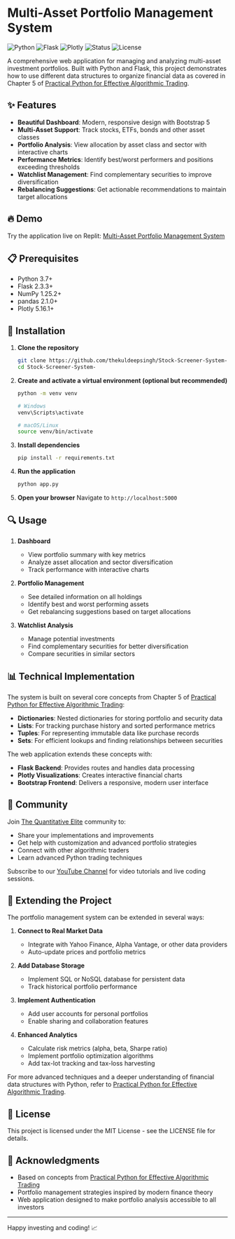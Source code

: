 # Multi-Asset Portfolio Management System

![Python](https://img.shields.io/badge/Python-3.7+-blue.svg)
![Flask](https://img.shields.io/badge/Flask-2.3.3-green.svg)
![Plotly](https://img.shields.io/badge/Plotly-5.16.1-blue.svg)
![Status](https://img.shields.io/badge/Status-Active-green.svg)
![License](https://img.shields.io/badge/License-MIT-green.svg)

A comprehensive web application for managing and analyzing multi-asset investment portfolios. Built with Python and Flask, this project demonstrates how to use different data structures to organize financial data as covered in Chapter 5 of [Practical Python for Effective Algorithmic Trading](https://www.amazon.com/dp/B0F3S8FQ7C).

## ✨ Features

- **Beautiful Dashboard**: Modern, responsive design with Bootstrap 5
- **Multi-Asset Support**: Track stocks, ETFs, bonds and other asset classes
- **Portfolio Analysis**: View allocation by asset class and sector with interactive charts
- **Performance Metrics**: Identify best/worst performers and positions exceeding thresholds
- **Watchlist Management**: Find complementary securities to improve diversification
- **Rebalancing Suggestions**: Get actionable recommendations to maintain target allocations

## 🔥 Demo

Try the application live on Replit: [Multi-Asset Portfolio Management System](https://replit.com/@rathorekuldeeps/Stock-Screener-System-)

## 📋 Prerequisites

- Python 3.7+
- Flask 2.3.3+
- NumPy 1.25.2+
- pandas 2.1.0+
- Plotly 5.16.1+

## 🚀 Installation

1. **Clone the repository**
   ```bash
   git clone https://github.com/thekuldeepsingh/Stock-Screener-System-.git
   cd Stock-Screener-System-
   ```

2. **Create and activate a virtual environment (optional but recommended)**
   ```bash
   python -m venv venv
   
   # Windows
   venv\Scripts\activate
   
   # macOS/Linux
   source venv/bin/activate
   ```

3. **Install dependencies**
   ```bash
   pip install -r requirements.txt
   ```

4. **Run the application**
   ```bash
   python app.py
   ```

5. **Open your browser**
   Navigate to `http://localhost:5000`

## 🔍 Usage

1. **Dashboard**
   - View portfolio summary with key metrics
   - Analyze asset allocation and sector diversification
   - Track performance with interactive charts

2. **Portfolio Management**
   - See detailed information on all holdings
   - Identify best and worst performing assets
   - Get rebalancing suggestions based on target allocations

3. **Watchlist Analysis**
   - Manage potential investments
   - Find complementary securities for better diversification
   - Compare securities in similar sectors

## 📊 Technical Implementation

The system is built on several core concepts from Chapter 5 of [Practical Python for Effective Algorithmic Trading](https://www.amazon.com/dp/B0F3S8FQ7C):

- **Dictionaries**: Nested dictionaries for storing portfolio and security data
- **Lists**: For tracking purchase history and sorted performance metrics
- **Tuples**: For representing immutable data like purchase records
- **Sets**: For efficient lookups and finding relationships between securities

The web application extends these concepts with:

- **Flask Backend**: Provides routes and handles data processing
- **Plotly Visualizations**: Creates interactive financial charts
- **Bootstrap Frontend**: Delivers a responsive, modern user interface

## 🤝 Community

Join [The Quantitative Elite](https://www.skool.com/the-quantitative-elite) community to:
- Share your implementations and improvements
- Get help with customization and advanced portfolio strategies
- Connect with other algorithmic traders
- Learn advanced Python trading techniques

Subscribe to our [YouTube Channel](https://www.youtube.com/@KuldeepSinghAlgo) for video tutorials and live coding sessions.

## 🔧 Extending the Project

The portfolio management system can be extended in several ways:

1. **Connect to Real Market Data**
   - Integrate with Yahoo Finance, Alpha Vantage, or other data providers
   - Auto-update prices and portfolio metrics

2. **Add Database Storage**
   - Implement SQL or NoSQL database for persistent data
   - Track historical portfolio performance

3. **Implement Authentication**
   - Add user accounts for personal portfolios
   - Enable sharing and collaboration features

4. **Enhanced Analytics**
   - Calculate risk metrics (alpha, beta, Sharpe ratio)
   - Implement portfolio optimization algorithms
   - Add tax-lot tracking and tax-loss harvesting

For more advanced techniques and a deeper understanding of financial data structures with Python, refer to [Practical Python for Effective Algorithmic Trading](https://www.amazon.com/dp/B0F3S8FQ7C).

## 📝 License

This project is licensed under the MIT License - see the LICENSE file for details.

## 👏 Acknowledgments

- Based on concepts from [Practical Python for Effective Algorithmic Trading](https://www.amazon.com/dp/B0F3S8FQ7C)
- Portfolio management strategies inspired by modern finance theory
- Web application designed to make portfolio analysis accessible to all investors

---

Happy investing and coding! 📈